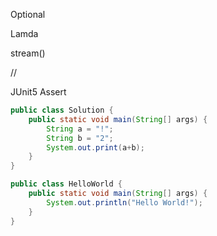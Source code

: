 
Optional

Lamda

stream()

//

JUnit5 Assert

```java
public class Solution {
    public static void main(String[] args) {
        String a = "!";
        String b = "2";
        System.out.print(a+b);
    }
}
```

```java
public class HelloWorld {
	public static void main(String[] args) {
		System.out.println("Hello World!");
	}
}
```